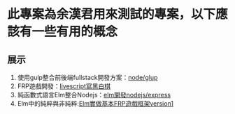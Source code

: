 # 此專案為余漢君用來測試的專案，以下應該有一些有用的概念
## 展示
1. 使用gulp整合前後端fullstack開發方案：[node/glup](./dev/node/)
1. FRP遊戲開發：[livescript寫黑白棋](./dev/node/src/web/bw.ls)
1. 純函數式語言Elm整合Nodejs：[elm開發nodejs/express](./elm/testexpress)
1. Elm中的純粹與非純粹:[Elm實做基本FRP遊戲框架version1](./elm/testbasicgame)